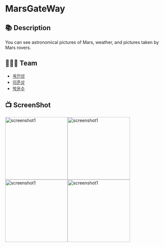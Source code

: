 # MarsGateWay

## 📚 Description
You can see astronomical pictures of Mars, weather, and pictures taken by Mars rovers.

## 👨‍👧‍👦 Team
- [옥인성](https://github.com/inseong04) 
- [이준상](https://github.com/samgashyeong)
- [박윤수](https://github.com/04pys)

## 📺 ScreenShot
<img width="200" alt="screenshot1" src="https://user-images.githubusercontent.com/69490751/132129922-9d27ada5-c3b2-4c82-9e24-d38a0f1fe4d0.PNG"/><img width="200" alt="screenshot1" src="https://user-images.githubusercontent.com/69490751/132129949-d816c104-476d-475d-9031-4494b545746b.PNG"/><img width="200" alt="screenshot1" src="https://user-images.githubusercontent.com/69490751/132129964-df24422f-0fd8-425a-a59e-c16934529593.PNG"/><img width="200" alt="screenshot1" src="https://user-images.githubusercontent.com/69490751/132129970-0ae206c2-e0ca-490a-92fc-7fc66b3e914d.PNG"/>

